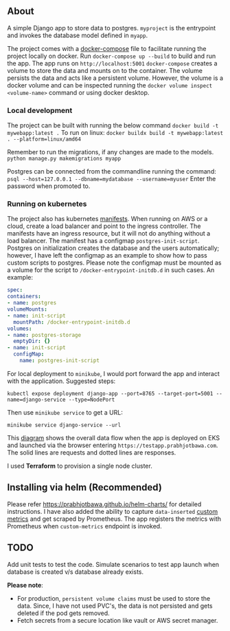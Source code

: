 ## About
A simple Django app to store data to postgres.
`myproject` is the entrypoint and invokes the database model defined in `myapp`.

The project comes with a [docker-compose](docker-compose.yml) file to facilitate running the 
project locally on docker.
Run `docker-compose up --build` to build and run the app. The app runs on `http://localhost:5001`
`docker-compose` creates a volume to store the data and mounts on to the container. The volume persists the data
and acts like a persistent volume. However, the volume is a docker volume and can be inspected running the 
`docker volume inspect <volume-name>` command or using docker desktop.

### Local development
The project can be built with running the below command
`docker build -t mywebapp:latest .`
To run on linux:
`docker buildx build -t mywebapp:latest . --platform=linux/amd64`

Remember to run the migrations, if any changes are made to the models.
`python manage.py makemigrations myapp`

Postgres can be connected from the commandline running the command:
`psql --host=127.0.0.1 --dbname=mydatabase --username=myuser`
Enter the password when promoted to.

### Running on kubernetes
The project also has kubernetes [manifests](resources/deployment.yml).
When running on AWS or a cloud, create a load balancer and point to the ingress controller.
The manifests have an ingress resource, but it will not do anything without a load balancer.
The manifest has a configmap `postgres-init-script`. 
Postgres on initialization creates the database and the users 
automatically; however, I have left the configmap as an example to show how to pass custom scripts to postgres. 
Please note the configmap must be mounted as a volume for the script to `/docker-entrypoint-initdb.d` in such cases.
An example:
```yaml
spec:
containers:
- name: postgres
volumeMounts:
- name: init-script
  mountPath: /docker-entrypoint-initdb.d
volumes:
- name: postgres-storage
  emptyDir: {}
- name: init-script
  configMap:
    name: postgres-init-script
```

For local deployment to `minikube`, I would port forward the app and interact with the application.
Suggested steps:

```
kubectl expose deployment django-app --port=8765 --target-port=5001 --name=django-service --type=NodePort
```

Then use `minikube service` to get a URL:
```
minikube service django-service --url
```

This [diagram](architecture.png) shows the overall data flow when the app is deployed on EKS and launched via the 
browser entering `https://testapp.prabhjotbawa.com`.
The solid lines are requests and dotted lines are responses.

I used **Terraform** to provision a single node cluster.

## Installing via helm (Recommended)
Please refer https://prabhjotbawa.github.io/helm-charts/ for detailed instructions. I have also added the ability to
capture `data-inserted` [custom metrics](custom-metrics.png) and get scraped by Prometheus. The app registers the metrics with
Prometheus when `custom-metrics` endpoint is invoked.


## TODO
Add unit tests to test the code.
Simulate scenarios to test app launch when database is created v/s database already exists.

**Please note**: 
* For production, `persistent volume claims` must be used to store the data. Since, I have not used PVC's, the data is 
not persisted and gets deleted if the pod gets removed.
* Fetch secrets from a secure location like vault or AWS secret manager.
